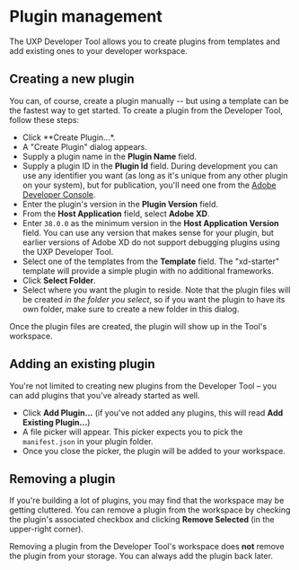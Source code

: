 # Plugin management

The UXP Developer Tool allows you to create plugins from templates and add existing ones to your developer workspace.

## Creating a new plugin

You can, of course, create a plugin manually -- but using a template can be the fastest way to get started. To create a plugin from the Developer Tool, follow these steps:

* Click **Create Plugin...*.
* A "Create Plugin" dialog appears.
* Supply a plugin name in the **Plugin Name** field.
* Supply a plugin ID in the **Plugin Id** field. During development you can use any identifier you want (as long as it's unique from any other plugin on your system), but for publication, you'll need one from the [Adobe Developer Console](https://console.adobe.io/home).
* Enter the plugin's version in the **Plugin Version** field.
* From the **Host Application** field, select **Adobe XD**.
* Enter `38.0.0` as the minimum version in the **Host Application Version** field. You can use any version that makes sense for your plugin, but earlier versions of Adobe XD do not support debugging plugins using the UXP Developer Tool.
* Select one of the templates from the **Template** field. The "xd-starter" template will provide a simple plugin with no additional frameworks.
* Click **Select Folder**.
* Select where you want the plugin to reside. Note that the plugin files will be created _in the folder you select_, so if you want the plugin to have its own folder, make sure to create a new folder in this dialog.

Once the plugin files are created, the plugin will show up in the Tool's workspace.

## Adding an existing plugin

You're not limited to creating new plugins from the Developer Tool – you can add plugins that you've already started as well.

* Click **Add Plugin...** (if you've not added any plugins, this will read **Add Existing Plugin...**)
* A file picker will appear. This picker expects you to pick the `manifest.json` in your plugin folder.
* Once you close the picker, the plugin will be added to your workspace.

## Removing a plugin

If you're building a lot of plugins, you may find that the workspace may be getting cluttered. You can remove a plugin from the workspace by checking the plugin's associated checkbox and clicking **Remove Selected** (in the upper-right corner). 

<InlineAlert variant="info" slots="text"/>

Removing a plugin from the Developer Tool's workspace does **not** remove the plugin from your storage. You can always add the plugin back later.

